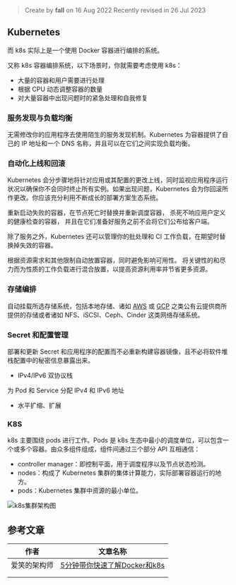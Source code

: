 > Create by **fall** on 16 Aug 2022
> Recently revised in 26 Jul 2023

## Kubernetes

而 k8s 实际上是一个使用 Docker 容器进行编排的系统。

又称 k8s 容器编排系统，以下场景时，你就需要考虑使用 k8s：

- 大量的容器和用户需要进行处理
- 根据 CPU 动态调整容器的数量
- 对大量容器中出现问题时的紧急处理和自我修复

### 服务发现与负载均衡

无需修改你的应用程序去使用陌生的服务发现机制。Kubernetes 为容器提供了自己的 IP 地址和一个 DNS 名称，并且可以在它们之间实现负载均衡。

### 自动化上线和回滚

Kubernetes 会分步骤地将针对应用或其配置的更改上线，同时监视应用程序运行状况以确保你不会同时终止所有实例。如果出现问题，Kubernetes 会为你回滚所作更改。你应该充分利用不断成长的部署方案生态系统。

重新启动失败的容器，在节点死亡时替换并重新调度容器， 杀死不响应用户定义的健康检查的容器， 并且在它们准备好服务之前不会将它们公布给客户端。

除了服务之外，Kubernetes 还可以管理你的批处理和 CI 工作负载，在期望时替换掉失效的容器。

根据资源需求和其他限制自动放置容器，同时避免影响可用性。 将关键性的和尽力而为性质的工作负载进行混合放置，以提高资源利用率并节省更多资源。

### 存储编排

自动挂载所选存储系统，包括本地存储、诸如 [AWS](https://aws.amazon.com/products/storage/) 或 [GCP](https://cloud.google.com/storage/) 之类公有云提供商所提供的存储或者诸如 NFS、iSCSI、Ceph、Cinder 这类网络存储系统。

### Secret 和配置管理

部署和更新 Secret 和应用程序的配置而不必重新构建容器镜像，且不必将软件堆栈配置中的秘密信息暴露出来。

- IPv4/IPv6 双协议栈

为 Pod 和 Service 分配 IPv4 和 IPv6 地址

- 水平扩缩、扩展

### K8S

k8s 主要围绕 pods 进行工作。Pods 是 k8s 生态中最小的调度单位，可以包含一个或多个容器。由众多组件组成，组件间通过三个部分 API 互相通信：

- controller manager：即控制平面，用于调度程序以及节点状态检测。
- nodes：构成了 Kubernetes 集群的集体计算能力，实际部署容器运行的地方。
- pods：Kubernetes 集群中资源的最小单位。

![k8s集群架构图](https://p3-juejin.byteimg.com/tos-cn-i-k3u1fbpfcp/2816b9ac25394db292e1db980ff61459~tplv-k3u1fbpfcp-zoom-in-crop-mark:4536:0:0:0.awebp)

## 参考文章

| 作者         | 文章名称                                                     |
| ------------ | ------------------------------------------------------------ |
| 爱笑的架构师 | [5分钟带你快速了解Docker和k8s](https://juejin.cn/post/6913568633813729294) |
|              |                                                              |
|              |                                                              |

